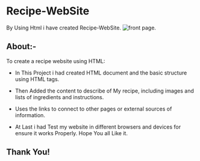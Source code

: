 # Recipe-WebSite
By Using Html i have created Recipe-WebSite.
![front page](https://user-images.githubusercontent.com/84222697/221759995-0539171c-e6ae-4004-83b7-729bb6582cf5.png).
## About:-
To create a recipe website using HTML:

+ In This Project i had created HTML document and the basic structure using HTML tags.
- Then Added the content to describe of My recipe, including images and lists of ingredients and instructions.
* Uses the links to connect to other pages or external sources of information.
+ At Last i had Test my website in different browsers and devices for ensure it works Properly.
Hope You all Like it.
## Thank You!

